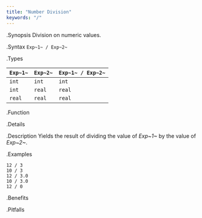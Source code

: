 ```yaml
---
title: "Number Division"
keywords: "/"
---
```


.Synopsis
Division on numeric values.

.Syntax
`Exp~1~ / Exp~2~`

.Types


| `Exp~1~`  |  `Exp~2~` | `Exp~1~ / Exp~2~`   |
| --- | --- | --- |
| `int`      |  `int`     | `int`                 |
| `int`      |  `real`    | `real`                |
| `real`     |  `real`    | `real`                |


.Function

.Details

.Description
Yields the result of dividing the value of _Exp~1~_ by the value of _Exp~2~_.

.Examples
```rascal-shell,error
12 / 3
10 / 3
12 / 3.0
10 / 3.0
12 / 0
```

.Benefits

.Pitfalls

